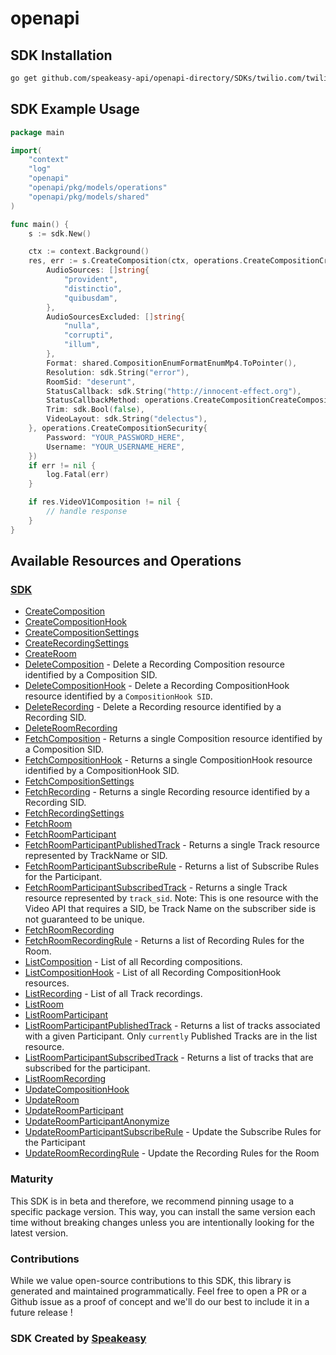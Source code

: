 # openapi

<!-- Start SDK Installation -->
## SDK Installation

```bash
go get github.com/speakeasy-api/openapi-directory/SDKs/twilio.com/twilio_video_v1/1.43.0/go
```
<!-- End SDK Installation -->

## SDK Example Usage
<!-- Start SDK Example Usage -->
```go
package main

import(
	"context"
	"log"
	"openapi"
	"openapi/pkg/models/operations"
	"openapi/pkg/models/shared"
)

func main() {
    s := sdk.New()

    ctx := context.Background()
    res, err := s.CreateComposition(ctx, operations.CreateCompositionCreateCompositionRequest{
        AudioSources: []string{
            "provident",
            "distinctio",
            "quibusdam",
        },
        AudioSourcesExcluded: []string{
            "nulla",
            "corrupti",
            "illum",
        },
        Format: shared.CompositionEnumFormatEnumMp4.ToPointer(),
        Resolution: sdk.String("error"),
        RoomSid: "deserunt",
        StatusCallback: sdk.String("http://innocent-effect.org"),
        StatusCallbackMethod: operations.CreateCompositionCreateCompositionRequestStatusCallbackMethodEnumHead.ToPointer(),
        Trim: sdk.Bool(false),
        VideoLayout: sdk.String("delectus"),
    }, operations.CreateCompositionSecurity{
        Password: "YOUR_PASSWORD_HERE",
        Username: "YOUR_USERNAME_HERE",
    })
    if err != nil {
        log.Fatal(err)
    }

    if res.VideoV1Composition != nil {
        // handle response
    }
}
```
<!-- End SDK Example Usage -->

<!-- Start SDK Available Operations -->
## Available Resources and Operations

### [SDK](docs/sdk/README.md)

* [CreateComposition](docs/sdk/README.md#createcomposition)
* [CreateCompositionHook](docs/sdk/README.md#createcompositionhook)
* [CreateCompositionSettings](docs/sdk/README.md#createcompositionsettings)
* [CreateRecordingSettings](docs/sdk/README.md#createrecordingsettings)
* [CreateRoom](docs/sdk/README.md#createroom)
* [DeleteComposition](docs/sdk/README.md#deletecomposition) - Delete a Recording Composition resource identified by a Composition SID.
* [DeleteCompositionHook](docs/sdk/README.md#deletecompositionhook) - Delete a Recording CompositionHook resource identified by a `CompositionHook SID`.
* [DeleteRecording](docs/sdk/README.md#deleterecording) - Delete a Recording resource identified by a Recording SID.
* [DeleteRoomRecording](docs/sdk/README.md#deleteroomrecording)
* [FetchComposition](docs/sdk/README.md#fetchcomposition) - Returns a single Composition resource identified by a Composition SID.
* [FetchCompositionHook](docs/sdk/README.md#fetchcompositionhook) - Returns a single CompositionHook resource identified by a CompositionHook SID.
* [FetchCompositionSettings](docs/sdk/README.md#fetchcompositionsettings)
* [FetchRecording](docs/sdk/README.md#fetchrecording) - Returns a single Recording resource identified by a Recording SID.
* [FetchRecordingSettings](docs/sdk/README.md#fetchrecordingsettings)
* [FetchRoom](docs/sdk/README.md#fetchroom)
* [FetchRoomParticipant](docs/sdk/README.md#fetchroomparticipant)
* [FetchRoomParticipantPublishedTrack](docs/sdk/README.md#fetchroomparticipantpublishedtrack) - Returns a single Track resource represented by TrackName or SID.
* [FetchRoomParticipantSubscribeRule](docs/sdk/README.md#fetchroomparticipantsubscriberule) - Returns a list of Subscribe Rules for the Participant.
* [FetchRoomParticipantSubscribedTrack](docs/sdk/README.md#fetchroomparticipantsubscribedtrack) - Returns a single Track resource represented by `track_sid`.  Note: This is one resource with the Video API that requires a SID, be Track Name on the subscriber side is not guaranteed to be unique.
* [FetchRoomRecording](docs/sdk/README.md#fetchroomrecording)
* [FetchRoomRecordingRule](docs/sdk/README.md#fetchroomrecordingrule) - Returns a list of Recording Rules for the Room.
* [ListComposition](docs/sdk/README.md#listcomposition) - List of all Recording compositions.
* [ListCompositionHook](docs/sdk/README.md#listcompositionhook) - List of all Recording CompositionHook resources.
* [ListRecording](docs/sdk/README.md#listrecording) - List of all Track recordings.
* [ListRoom](docs/sdk/README.md#listroom)
* [ListRoomParticipant](docs/sdk/README.md#listroomparticipant)
* [ListRoomParticipantPublishedTrack](docs/sdk/README.md#listroomparticipantpublishedtrack) - Returns a list of tracks associated with a given Participant. Only `currently` Published Tracks are in the list resource.
* [ListRoomParticipantSubscribedTrack](docs/sdk/README.md#listroomparticipantsubscribedtrack) - Returns a list of tracks that are subscribed for the participant.
* [ListRoomRecording](docs/sdk/README.md#listroomrecording)
* [UpdateCompositionHook](docs/sdk/README.md#updatecompositionhook)
* [UpdateRoom](docs/sdk/README.md#updateroom)
* [UpdateRoomParticipant](docs/sdk/README.md#updateroomparticipant)
* [UpdateRoomParticipantAnonymize](docs/sdk/README.md#updateroomparticipantanonymize)
* [UpdateRoomParticipantSubscribeRule](docs/sdk/README.md#updateroomparticipantsubscriberule) - Update the Subscribe Rules for the Participant
* [UpdateRoomRecordingRule](docs/sdk/README.md#updateroomrecordingrule) - Update the Recording Rules for the Room
<!-- End SDK Available Operations -->

### Maturity

This SDK is in beta and therefore, we recommend pinning usage to a specific package version.
This way, you can install the same version each time without breaking changes unless you are intentionally
looking for the latest version.

### Contributions

While we value open-source contributions to this SDK, this library is generated and maintained programmatically.
Feel free to open a PR or a Github issue as a proof of concept and we'll do our best to include it in a future release !

### SDK Created by [Speakeasy](https://docs.speakeasyapi.dev/docs/using-speakeasy/client-sdks)
